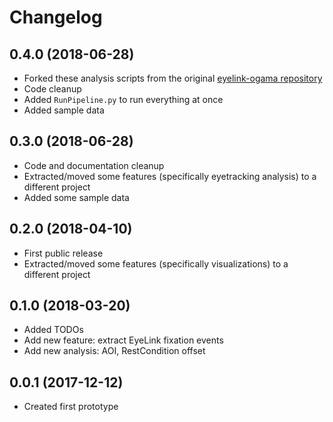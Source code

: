 # Changelog

## 0.4.0 (2018-06-28)

* Forked these analysis scripts from the original [eyelink-ogama repository](https://github.com/peitek/eyelink-ogama-connector)
* Code cleanup
* Added `RunPipeline.py` to run everything at once
* Added sample data

## 0.3.0 (2018-06-28)

* Code and documentation cleanup
* Extracted/moved some features (specifically eyetracking analysis) to a different project
* Added some sample data

## 0.2.0 (2018-04-10)

* First public release
* Extracted/moved some features (specifically visualizations) to a different project

## 0.1.0 (2018-03-20)

* Added TODOs
* Add new feature: extract EyeLink fixation events
* Add new analysis: AOI, RestCondition offset

## 0.0.1 (2017-12-12)

- Created first prototype